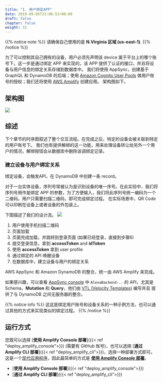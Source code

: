 ```yaml
---
title: "1. 用户绑定APP"
date: 2019-09-05T23:06:51+08:00
draft: false
chapter: false
weight: 31
---
```


{{% notice note %}}
请确保自己使用的是 **N.Virginia 区域 (us-east-1)**.
{{% /notice %}}

为了可以控制其自己拥有的设备，用户必须先声明该 device 属于平台上的哪个账号下。这一步是通过绑定 APP 来实现的，该 APP 提供了认证的接口，并且将设备与用户信息的绑定关系存储到数据库中。
我们将使用 AppSync，创建基于 GraphQL 和 DynamoDB 的后端；使用 [Amazon Cognito User Pools](https://docs.aws.amazon.com/cognito/latest/developerguide/cognito-user-identity-pools.html) 做用户账号的授权；我们还将使用 [AWS Amplify](https://aws-amplify.github.io/)  创建应用。
架构图如下。

## 架构图
![](/images/smart-home/arch.jpg)

## 综述
下个章节的时序图叙述了整个交互流程。在完成之后，特定的设备会被关联到特定的用户账号下。
我们也有提供解绑的这一功能，用来处理设备转让给另外一个用户的情况，解绑按钮会从数据库中删除该调绑定记录。

### 建立设备与用户绑定关系
绑定设备，会触发API，在 DynamoDB 中创建一条 record。

对于一台实体设备，序列号常被认为是识别设备的唯一序号。在此实验中，我们将序列号用作是绑定 APP 的参数，为了方便输入，我们将此序列号统一编码为一个二维码。用户只需要扫描二维码，即可完成绑定过程。
在实际场景中，QR Code 可以印刷在设备上或者设备的外包装上。 

下图描述了我们的设计流。
![](/images/smart-home/device-bind-flow.png)

1. 用户使用手机扫描二维码
1. 页面加载
1. 页面完成加载，并跳转到登录页面 (如果已经登录，直接到步骤6)   
1. 提交登录信息，拿到 **accessToken** and **idToken**   
1. 使用 **accessToken** 拿到 user profile
1. 通过绑定的 API 唤醒设备   
1. 在数据库中，建立设备与用户的绑定关系 

AWS AppSync 和 Amazon DynamoDB 的整合，统一由 AWS Amplify 来完成。

如果感兴趣，可以查看 [AppSync console](https://console.aws.amazon.com/appsync) 中 `AlexaBackend-..` 的 API，尤其是 Schema，**Mutation** 和 **Query**，他们由 [VTL (Velocity Templates)](https://docs.aws.amazon.com/appsync/latest/devguide/resolver-mapping-template-reference-programming-guide.html) 编写并且
提供了与 DynamoDB 之间无服务器的整合。 

{{% notice info %}}
这这是绑定用户账号和设备关系的一种示例方法，也可以通过其他的方式来实现类似的绑定过程。
{{% /notice %}}

## 运行方式
您既可以选择 [**使用 Amplify Console 部署**]({{< ref "deploy_amplify_console">}}) (需要有 GitHub 账号)，也可以选择 [**通过 Amplify CLI 部署**]({{< ref "deploy_amplify_cli">}})，选择一种部署方式即可。
这是一个[现代应用程序](https://docs.aws.amazon.com/amplify/latest/userguide/welcome.html#what-are-modern-web-applications)，因此最简单的方式是 [**使用 Amplify Console 部署**](https://docs.aws.amazon.com/amplify/latest/userguide/welcome.html)。

* [**使用 Amplify Console 部署**]({{< ref "deploy_amplify_console">}})
* [**通过 Amplify CLI 部署**]({{< ref "deploy_amplify_cli">}})

 